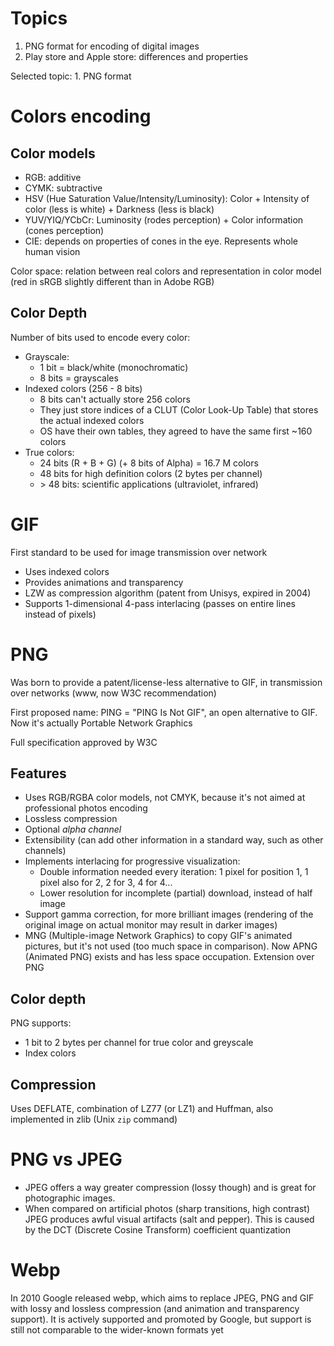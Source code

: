 # Topics
1. PNG format for encoding of digital images
2. Play store and Apple store: differences and properties

Selected topic: 1. PNG format

# Colors encoding
## Color models
- RGB: additive
- CYMK: subtractive
- HSV (Hue Saturation Value/Intensity/Luminosity): Color + Intensity of color (less is white) + Darkness (less is black)
- YUV/YIQ/YCbCr: Luminosity (rodes perception) + Color information (cones perception)
- CIE: depends on properties of cones in the eye. Represents whole human vision

Color space: relation between real colors and representation in color model (red in sRGB slightly different than in Adobe RGB)

## Color Depth
Number of bits used to encode every color:
- Grayscale:
    * 1 bit = black/white (monochromatic)
    * 8 bits = grayscales
- Indexed colors (256 - 8 bits)
    * 8 bits can't actually store 256 colors
    * They just store indices of a CLUT (Color Look-Up Table) that stores the actual indexed colors
    * OS have their own tables, they agreed to have the same first ~160 colors
- True colors:
    * 24 bits (R + B + G) (+ 8 bits of Alpha) = 16.7 M colors
    * 48 bits for high definition colors (2 bytes per channel)
    * \> 48 bits: scientific applications (ultraviolet, infrared)

# GIF
First standard to be used for image transmission over network
- Uses indexed colors
- Provides animations and transparency
- LZW as compression algorithm (patent from Unisys, expired in 2004)
- Supports 1-dimensional 4-pass interlacing (passes on entire lines instead of pixels)

# PNG
Was born to provide a patent/license-less alternative to GIF, in transmission over networks (www, now W3C recommendation)

First proposed name: PING = "PING Is Not GIF", an open alternative to GIF.
Now it's actually Portable Network Graphics

Full specification approved by W3C

## Features
- Uses RGB/RGBA color models, not CMYK, because it's not aimed at professional photos encoding
- Lossless compression
- Optional _alpha channel_
- Extensibility (can add other information in a standard way, such as other channels)
- Implements interlacing for progressive visualization:
    * Double information needed every iteration: 1 pixel for position 1, 1 pixel also for 2, 2 for 3, 4 for 4...
    * Lower resolution for incomplete (partial) download, instead of half image
- Support gamma correction, for more brilliant images (rendering of the original image on actual monitor may result in darker images)
- MNG (Multiple-image Network Graphics) to copy GIF's animated pictures, but it's not used (too much space in comparison).
Now APNG (Animated PNG) exists and has less space occupation. Extension over PNG

## Color depth
PNG supports:
- 1 bit to 2 bytes per channel for true color and greyscale
- Index colors

## Compression
Uses DEFLATE, combination of LZ77 (or LZ1) and Huffman, also implemented in zlib (Unix `zip` command)

# PNG vs JPEG
- JPEG offers a way greater compression (lossy though) and is great for photographic images.
- When compared on artificial photos (sharp transitions, high contrast) JPEG produces awful visual artifacts (salt and pepper).
This is caused by the DCT (Discrete Cosine Transform) coefficient quantization

# Webp
In 2010 Google released webp, which aims to replace JPEG, PNG and GIF with lossy and lossless compression (and animation and transparency support).
It is actively supported and promoted by Google, but support is still not comparable to the wider-known formats yet
